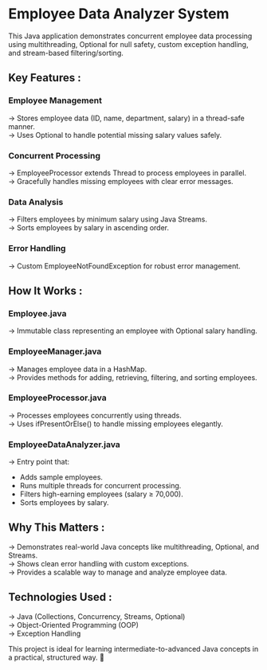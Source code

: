 # Employee Data Analyzer System
This Java application demonstrates concurrent employee data processing using multithreading, Optional for null safety, custom exception handling, and stream-based filtering/sorting.<br>

## Key Features :

### Employee Management
-> Stores employee data (ID, name, department, salary) in a thread-safe manner.<br>
-> Uses Optional<Double> to handle potential missing salary values safely.<br>

### Concurrent Processing
-> EmployeeProcessor extends Thread to process employees in parallel.<br>
-> Gracefully handles missing employees with clear error messages.<br>

### Data Analysis
-> Filters employees by minimum salary using Java Streams.<br>
-> Sorts employees by salary in ascending order.<br>

### Error Handling
-> Custom EmployeeNotFoundException for robust error management.<br>

## How It Works :

### Employee.java
-> Immutable class representing an employee with Optional salary handling.<br>

### EmployeeManager.java
-> Manages employee data in a HashMap.<br>
-> Provides methods for adding, retrieving, filtering, and sorting employees.<br>

### EmployeeProcessor.java
-> Processes employees concurrently using threads.<br>
-> Uses ifPresentOrElse() to handle missing employees elegantly.<br>

### EmployeeDataAnalyzer.java
-> Entry point that:<br>
  * Adds sample employees.<br>
  * Runs multiple threads for concurrent processing.<br>
  * Filters high-earning employees (salary ≥ 70,000).<br>
  * Sorts employees by salary.<br>

## Why This Matters :
-> Demonstrates real-world Java concepts like multithreading, Optional, and Streams.<br>
-> Shows clean error handling with custom exceptions.<br>
-> Provides a scalable way to manage and analyze employee data.<br>

## Technologies Used :
-> Java (Collections, Concurrency, Streams, Optional)<br>
-> Object-Oriented Programming (OOP)<br>
-> Exception Handling<br>

This project is ideal for learning intermediate-to-advanced Java concepts in a practical, structured way. 🚀

